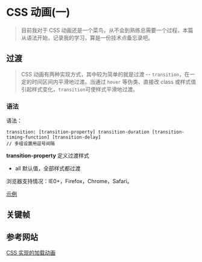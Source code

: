 # CSS 动画(一)

> 目前我对于 CSS 动画还是一个菜鸟，从不会到熟练总需要一个过程，本篇从语法开始，记录我的学习，算是一份技术点备忘录吧。

## 过渡

> CSS 动画有两种实现方式，其中较为简单的就是过渡 -- `transition`，在一定的时间区间内平滑地过渡。当通过 `hover` 等伪类、直接改 class 或样式值引起样式变化，`transition`可使样式平滑地过渡。

### 语法

语法：

	transition: [transition-property] transition-duration [transition-timing-function] [transition-delay]
	// 多组设置用逗号间隔

**transition-property** 定义过渡样式

- all 默认值，全部样式都过渡


浏览器支持情况：IE0+，Firefox，Chrome，Safari。

[示例](/articles/css-animate/demo/start.html)

## 关键帧

## 参考网站

[CSS 实现的加载动画](http://vadimsva.github.io/waitMe/)